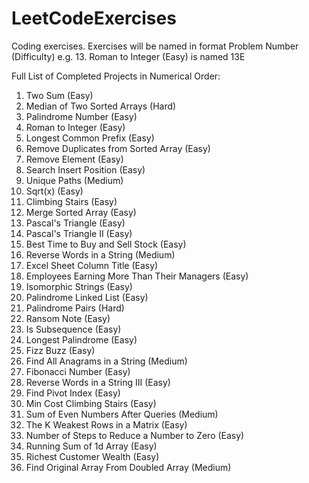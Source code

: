 # LeetCodeExercises

Coding exercises. Exercises will be named in format Problem Number (Difficulty) e.g. 13. Roman to Integer (Easy) is named 13E

Full List of Completed Projects in Numerical Order:
1. Two Sum (Easy)
4. Median of Two Sorted Arrays (Hard)
9. Palindrome Number (Easy)
13. Roman to Integer (Easy)
14. Longest Common Prefix (Easy)
26. Remove Duplicates from Sorted Array (Easy)
27. Remove Element (Easy)
35. Search Insert Position (Easy)
62. Unique Paths (Medium)
69. Sqrt(x) (Easy)
70. Climbing Stairs (Easy)
88. Merge Sorted Array (Easy)
118. Pascal's Triangle (Easy)
119. Pascal's Triangle II (Easy)
121. Best Time to Buy and Sell Stock (Easy)
151. Reverse Words in a String (Medium)
168. Excel Sheet Column Title (Easy)
181. Employees Earning More Than Their Managers (Easy)
205. Isomorphic Strings (Easy)
234. Palindrome Linked List (Easy)
336. Palindrome Pairs (Hard)
383. Ransom Note (Easy)
392. Is Subsequence (Easy)
409. Longest Palindrome (Easy)
412. Fizz Buzz (Easy)
438. Find All Anagrams in a String (Medium)
509. Fibonacci Number (Easy)
557. Reverse Words in a String III (Easy)
724. Find Pivot Index (Easy)
746. Min Cost Climbing Stairs (Easy)
985. Sum of Even Numbers After Queries (Medium)
1337. The K Weakest Rows in a Matrix (Easy)
1342. Number of Steps to Reduce a Number to Zero (Easy)
1480. Running Sum of 1d Array (Easy)
1672. Richest Customer Wealth (Easy)
2007. Find Original Array From Doubled Array (Medium)